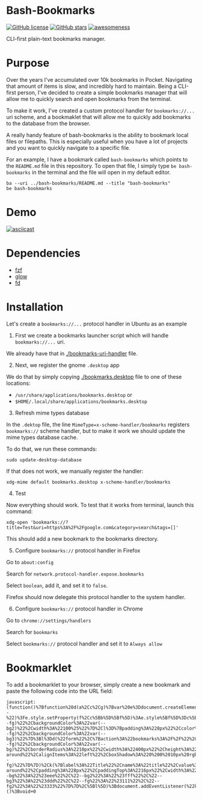 # Bash-Bookmarks
[![GitHub license](https://img.shields.io/github/license/ArtBIT/bash-bookmarks.svg)](https://github.com/ArtBIT/bash-bookmarks) [![GitHub stars](https://img.shields.io/github/stars/ArtBIT/bash-bookmarks.svg)](https://github.com/ArtBIT/bash-bookmarks)  [![awesomeness](https://img.shields.io/badge/awesomeness-maximum-red.svg)](https://github.com/ArtBIT/bash-bookmarks)

CLI-first plain-text bookmarks manager.

# Purpose

Over the years I've accumulated over 10k bookmarks in Pocket. Navigating that amount of items is slow, and incredibly hard to maintain. Being a CLI-first person, I've decided to create a simple bookmarks manager that will allow me to quickly search and open bookmarks from the terminal.

To make it work, I've created a custom protocol handler for `bookmarks://...` uri scheme, and a bookmaklet that will allow me to quickly add bookmarks to the database from the browser.

A really handy feature of bash-bookmarks is the ability to bookmark local files or filepaths. This is especially useful when you have a lot of projects and you want to quickly navigate to a specific file.

For an example, I have a bookmark called `bash-bookmarks` which points to the `README.md` file in this repository. To open that file, I simply type `be bash-bookmarks` in the terminal and the file will open in my default editor.

```
ba --uri ../bash-bookmarks/README.md --title "bash-bookmarks"
be bash-bookmarks
```


# Demo

[![asciicast](https://asciinema.org/a/czTpD0PD9kA620X49oaj3iYbt.svg)](https://asciinema.org/a/czTpD0PD9kA620X49oaj3iYbt)

# Dependencies

- [fzf](https://github.com/junegunn/fzf)
- [glow](https://github.com/charmbracelet/glow)
- [fd](https://github.com/sharkdp/fd)

# Installation

Let's create a `bookmarks://...` protocol handler in Ubuntu as an example

1. First we create a bookmarks launcher script which will handle `bookmarks://...` uri.

We already have that in [./bookmarks-uri-handler](./bookmarks-uri-handler) file.

2. Next, we register the gnome `.desktop` app

We do that by simply copying [./bookmarks.desktop](./bookmarks.desktop) file to one of these locations:

 - `/usr/share/applications/bookmarks.desktop` or
 - `$HOME/.local/share/applications/bookmarks.desktop`

3. Refresh mime types database

In the `.dektop` file, the line `MimeType=x-scheme-handler/bookmarks` registers `bookmarks://` scheme handler, but to make it work we should update the mime types database cache. 

To do that, we run these commands:

```
sudo update-desktop-database
```

If that does not work, we manually register the handler:

```
xdg-mime default bookmarks.desktop x-scheme-handler/bookmarks
```

4. Test

Now everything should work. To test that it works from terminal, launch this command:

```
xdg-open 'bookmarks://?title=Test&uri=https%3A%2F%2Fgoogle.com&category=search&tags=[]'
```

This should add a new bookmark to the bookmarks directory.

5. Configure `bookmarks://` protocol handler in Firefox 

Go to `about:config`

Search for `network.protocol-handler.expose.bookmarks`

Select `boolean`, add it, and set it to `false`. 

Firefox should now delegate this protocol handler to the system handler.

6. Configure `bookmarks://` protocol handler in Chrome

Go to `chrome://settings/handlers`

Search for `bookmarks`

Select `bookmarks://` protocol handler and set it to `Always allow`

# Bookmarklet

To add a bookmarklet to your browser, simply create a new bookmark and paste the following code into the URL field:

```
javascript:(function()%7Bfunction%20d(a%2Cc%2Cg)%7Bvar%20e%3Ddocument.createElement(a)%2Cb%3Bfor(b%20in%20c)if(%22style%22%3D%3Db)for(var%20f%20in%20c%5Bb%5D)0%3D%3Df.indexOf(%22--%22)%3Fe.style.setProperty(f%2Cc%5Bb%5D%5Bf%5D)%3Ae.style%5Bf%5D%3Dc%5Bb%5D%5Bf%5D%3Belse%20if(%22events%22%3D%3Db)for(var%20h%20in%20c%5Bb%5D)e.addEventListener(h%2Cc%5Bb%5D%5Bh%5D)%3Belse%22innerHTML%22%3D%3Db%3Fe.innerHTML%3Dc%5Bb%5D%3A!0%3D%3D%3Dc%5Bb%5D%7C%7C!1%3D%3D%3Dc%5Bb%5D%3Fc%5Bb%5D%26%26e.setAttribute(b%2C%22%22)%3Ae.setAttribute(b%2Cc%5Bb%5D)%3Bg%26%26g.forEach(function(n)%7Breturn%20n%26%26e.appendChild(n)%7D)%3Breturn%20e%7Dfunction%20m()%7BsetTimeout(function()%7Bdocument.addEventListener(%22keydown%22%2Cp)%3Bdocument.body.removeChild(q)%7D%2C1E3)%7Dfunction%20k(a)%7Bvar%20c%3Da.name%2Cg%3Da.label%2Ce%3Da.value%2Cb%3Da.placeholder%2Cf%3Dvoid%200%3D%3D%3Da.type%3F%22text%22%3Aa.type%2Ch%3Dvoid%200%3D%3D%3Da.required%3F!1%3Aa.required%3Ba%3Dvoid%200%3D%3D%3Da.hidden%3F!1%3Aa.hidden%3Breturn%20d(%22div%22%2C%7B%7D%2C%5Ba%26%26d(%22label%22%2C%7B%22for%22%3Ac%2CinnerHTML%3Ag%7C%7Cc%7D)%2C!a%26%26d(%22label%22%2C%7B%22for%22%3Ac%2CinnerHTML%3Ag%7C%7Cc%7D)%2C!a%26%26d(%22input%22%2C%7Btype%3Af%2Cname%3Ac%2Cvalue%3Ae%2Cplaceholder%3Ab%2Crequired%3Ah%2Cstyle%3Ar%7D)%5D)%7Dfunction%20p(a)%7B%22Escape%22%3D%3Da.key%26%26m()%7Dvar%20r%3D%7Bpadding%3A%228px%22%2Ccolor%3A%22var(--fg)%22%2CbackgroundColor%3A%22var(--bg2)%22%2Cwidth%3A%22100%25%22%7D%2Cl%3D%7Bpadding%3A%228px%22%2Ccolor%3A%22var(--fg)%22%2CbackgroundColor%3A%22var(--bg3)%22%7D%3Bl%3Dd(%22form%22%2C%7Baction%3A%22bookmarks%3A%2F%2F%22%2Cmethod%3A%22get%22%2Ctarget%3A%22_blank%22%2Cevents%3A%7Bsubmit%3Am%7D%2Cstyle%3A%7Bpadding%3A%2232px%22%2Ccolor%3A%22var(--fg)%22%2CbackgroundColor%3A%22var(--bg)%22%2CborderRadius%3A%2210px%22%2Cwidth%3A%22400px%22%2Cheight%3A%22auto%22%2Cdisplay%3A%22flex%22%2CflexDirection%3A%22column%22%2CjustifyContent%3A%22space-around%22%2CalignItems%3A%22left%22%2CboxShadow%3A%220%200%2010px%20rgba(0%2C0%2C0%2C0.5)%22%7D%7D%2C%5Bd(%22h2%22%2C%7BinnerHTML%3A%22Add%20Bookmark%22%2Cstyle%3A%7Bcolor%3A%22var(--fg)%22%7D%7D)%2Ck(%7Blabel%3A%22Title%22%2Cname%3A%22title%22%2Cvalue%3Adocument.title%2Crequired%3A!0%7D)%2Ck(%7Blabel%3A%22URI%22%2Cname%3A%22uri%22%2Cvalue%3Adocument.URL%7D)%2Ck(%7Blabel%3A%22Category%22%2Cname%3A%22category%22%2Cvalue%3A%22unsorted%22%2Crequired%3A!0%7D)%2Ck(%7Blabel%3A%22Tags%22%2Cname%3A%22tags%22%2Cvalue%3A%22%22%2Cplaceholder%3A%22Separate%20tags%20with%20commas%22%7D)%2Cd(%22div%22%2C%7Bstyle%3A%7Bdisplay%3A%22flex%22%2CjustifyContent%3A%22space-around%22%2Cpadding%3A%228px%22%2CpaddingTop%3A%2216px%22%2Cwidth%3A%22100%25%22%7D%7D%2C%5Bd(%22input%22%2C%7Btype%3A%22submit%22%2Cvalue%3A%22Save%22%2Cstyle%3Al%7D)%2Cd(%22input%22%2C%7Btype%3A%22button%22%2Cvalue%3A%22Cancel%22%2Cstyle%3Al%2Cevents%3A%7Bclick%3Am%7D%7D)%5D)%5D)%3Bvar%20q%3Dd(%22div%22%2C%7Bstyle%3A%7Bposition%3A%22fixed%22%2Ctop%3A%220%22%2Cleft%3A%220%22%2Cright%3A%220%22%2Cbottom%3A%220%22%2CbackgroundColor%3A%22rgba(0%2C0%2C0%2C0.8)%22%2CzIndex%3A%229999%22%2Cdisplay%3A%22flex%22%2CjustifyContent%3A%22center%22%2CalignItems%3A%22center%22%2C%22--bg%22%3A%22%23eee%22%2C%22--bg2%22%3A%22%23fff%22%2C%22--bg3%22%3A%22%23ddd%22%2C%22--fg%22%3A%22%23111%22%2C%22--fg2%22%3A%22%23333%22%7D%7D%2C%5Bl%5D)%3Bdocument.addEventListener(%22keydown%22%2Cp)%3Bdocument.body.appendChild(q)%7D)()%3Bvoid+0
```
